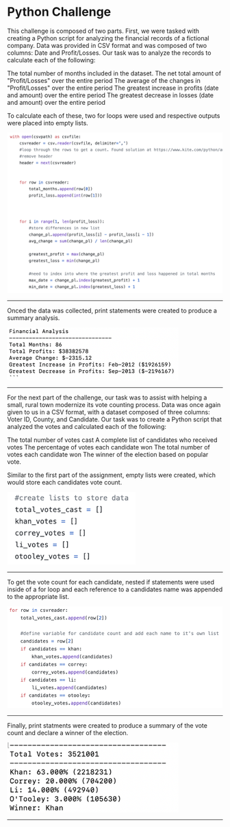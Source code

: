 <h1> Python Challenge </h1>

<div>
<p>
This challenge is composed of two parts.  First, we were tasked with creating a Python script for analyzing the financial records of a fictional company. Data was provided in CSV format and was composed of two columns: Date and Profit/Losses.  Our task was to analyze the records to calculate each of the following:

The total number of months included in the dataset.
The net total amount of "Profit/Losses" over the entire period
The average of the changes in "Profit/Losses" over the entire period
The greatest increase in profits (date and amount) over the entire period
The greatest decrease in losses (date and amount) over the entire period

To calculate each of these, two for loops were used and respective outputs were placed into empty lists.
  </p>
<p align="right">
<img src="images/forloop_finance.png" width="700" content-align="center">
</p>
  </div>
<hr>

Onced the data was collected, print statements were created to produce a summary analysis.

<img src="images/fin_analysis.png" width="400">
<hr>

For the next part of the challenge, our task was to assist with helping a small, rural town modernize its vote counting process.
Data was once again given to us in a CSV format, with a dataset composed of three columns: Voter ID, County, and Candidate. Our task was to create a Python script that analyzed the votes and calculated each of the following:

The total number of votes cast
A complete list of candidates who received votes
The percentage of votes each candidate won
The total number of votes each candidate won
The winner of the election based on popular vote.

Similar to the first part of the assignment, empty lists were created, which would store each candidates vote count.  

<img src="images/cand_lists.png" width="300">
<hr>

To get the vote count for each candidate, nested if statements were used inside of a for loop and each reference to a candidates name was appended to the appropriate list.

<img src="images/forloop_vote.png" width="700">
<hr>

Finally, print statments were created to produce a summary of the vote count and declare a winner of the election.

<img src="images/vote_count.png" width="400">
<hr>
